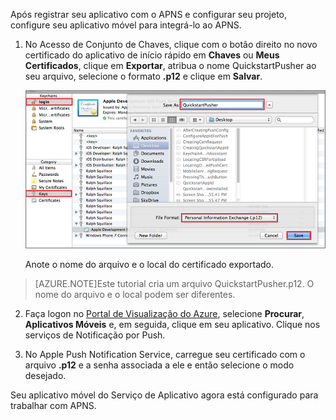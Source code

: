 Após registrar seu aplicativo com o APNS e configurar seu projeto, configure seu aplicativo móvel para integrá-lo ao APNS.

1. No Acesso de Conjunto de Chaves, clique com o botão direito no novo certificado do aplicativo de início rápido em **Chaves** ou **Meus Certificados**, clique em **Exportar**, atribua o nome QuickstartPusher ao seu arquivo, selecione o formato **.p12** e clique em **Salvar**.

   	![](./media/mobile-services-apns-configure-push/mobile-services-ios-push-step18.png)

    Anote o nome do arquivo e o local do certificado exportado.

>[AZURE.NOTE]Este tutorial cria um arquivo QuickstartPusher.p12. O nome do arquivo e o local podem ser diferentes.

2. Faça logon no [Portal de Visualização do Azure], selecione **Procurar**, **Aplicativos Móveis** e, em seguida, clique em seu aplicativo. Clique nos serviços de Notificação por Push.

3. No Apple Push Notification Service, carregue seu certificado com o arquivo **.p12** e a senha associada a ele e então selecione o modo desejado.

Seu aplicativo móvel do Serviço de Aplicativo agora está configurado para trabalhar com APNS.

<!-- URLs. -->
[Portal de Visualização do Azure]: https://portal.azure.com/

<!--HONumber=54-->
